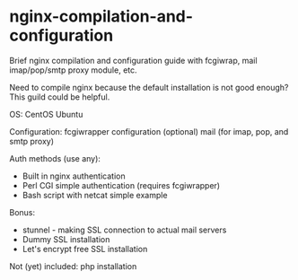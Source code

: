# nginx-compilation-and-configuration
Brief nginx compilation and configuration guide with fcgiwrap, mail imap/pop/smtp proxy module, etc.

Need to compile nginx because the default installation is not good enough? This guild could be helpful.

OS:
CentOS
Ubuntu

Configuration:
fcgiwrapper configuration (optional)
mail (for imap, pop, and smtp proxy)

Auth methods (use any):
- Built in nginx authentication
- Perl CGI simple authentication (requires fcgiwrapper)
- Bash script with netcat simple example


Bonus:
- stunnel - making SSL connection to actual mail servers
- Dummy SSL installation
- Let's encrypt free SSL installation


Not (yet) included:
php installation
